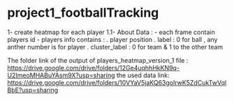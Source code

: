# project1_footballTracking
 1- create heatmap for each player 
 1.1- About Data :
     - each frame contain players id 
     - players info contains : 
         . player position 
         . label : 0 for ball , any anther number is for player 
         . cluster_label : 0 for team & 1 to the other team 

The folder link of the output of players_heatmap_version_1 file :
https://drive.google.com/drive/folders/12Ge4uqhhHkKN9q-U2ImeoMHABuYAsm9X?usp=sharing 
the used data link: 
https://drive.google.com/drive/folders/10VYaV5jaKQ63goIrwK5ZdCukTwVqlBbE?usp=sharing
